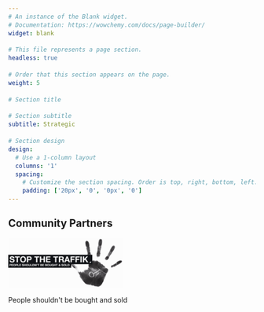 ```yaml
---
# An instance of the Blank widget.
# Documentation: https://wowchemy.com/docs/page-builder/
widget: blank

# This file represents a page section.
headless: true

# Order that this section appears on the page.
weight: 5 

# Section title

# Section subtitle
subtitle: Strategic

# Section design
design:
  # Use a 1-column layout
  columns: '1'
  spacing:
    # Customize the section spacing. Order is top, right, bottom, left.
    padding: ['20px', '0', '0px', '0']
---
```


<div class="container mb-5">
    <!-- Title -->
    <h2 class="text-center font-weight-bold">Community Partners</h2>
    <!-- First row -->
    <div class="row align-items-top text-center mt-4 mb-5">
        <div class="col text-center">
            <a href="https://www.stopthetraffik.org" target="_blank">
                <img src="./logos/traffik-logo-hand.png" alt="Stop the traffik logo" style="max-width: 90%; margin: auto; height: 100px;" />
            </a>
        </div>
        <div class="col text-center">
            <p class="pt-2">People shouldn't be bought and sold</p>
        </div>
    </div>
</div>


